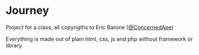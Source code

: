 # Journey

Project for a class, all copyrigths to Eric Barone (<a href="https://twitter.com/concernedape">@ConcernedApe</a>)

Everything is made out of plain html, css, js and php without framework or library.
